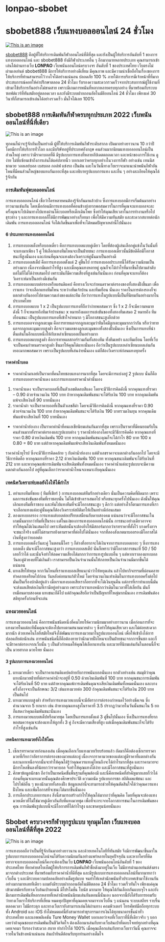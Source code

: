 # lonpao-sbobet
# **sbobet888 เว็บแทงบอลออนไลน์ 24 ชั่วโมง**
[![This is an image](https://lonpao.com/wp-content/uploads/2022/09/sbobet888.webp)](https://bit.ly/3EizDAc)

[sbobet888](https://bit.ly/3EizDAc) คือผู้ที่ให้บริการเดิมพันกีฬาออนไลน์ที่ดีที่สุด และยังเป็นผู้ให้บริการอันดับที่ 1 ของการแทงบอลออนไลน์ และ sbobet888 ยังมีกีฬาประเภทอื่น ๆ อีกมากมายหลายประเภท คุณสามารถเข้าเล่นได้ผ่านทางเว็บ **LONPAO** เว็บพนันออนไลน์ครบวงจร อันดับที่ 1 ของประเทศไทย เว็บตรงไม่ผ่านเอเย่นต์ sbobet888 มีการให้บริการอย่างดีเยี่ยม มีคุณภาพ และมีความน่าเชื่อถือในเรื่องของการให้บริการที่ท่านสามารถไว้วางใจได้อย่างแน่นอน ปลอดภัย 100 % ภายใต้การบริการมีเจ้าหน้าที่ที่มากประสบการณ์คอยให้คำปรึกษาตลอด 24 ชั่วโมง รับรองความสะดวกรวดเร็วจากประสบการณ์ผู้ใช้งานที่เข้ามาใช้บริการกันอย่างไม่ขาดสาย เพราะมีเกมการพนันที่หลากหลายครบทุกอย่าง ที่มาพร้อมกับระบบซอฟต์แวร์ที่ทันสมัยอยู่ตลอดเวลา และยังมีระบบฝากถอนอัตโนมัติออนไลน์ 24 ชั่วโมง เพียงแค่ 30 วินาทีก็สามารถเข้าเล่นได้อย่างรวดเร็ว มั่นใจได้เลย 100%

## sbobet888 การเดิมพันกีฬาครบทุกประเภท 2022 เว็บพนันออนไลน์ที่นี่ที่เดียว
![This is an image](https://lonpao.com/wp-content/uploads/2022/09/sbobet888-1.webp)

ทุกคนก็น่าจะรู้จักกันเป็นอย่างดี ผู้ที่ให้บริการเดิมพันกีฬาระดับสากล เปิดมาอย่างยาวนาน 10 กว่าปี โดยมีการให้บริการทั่วโลก และมีบริษัทอยู่ที่ประเทศอังกฤษ คนส่วนมากนิยมแทงบอลออนไลน์เป็นส่วนใหญ่ เพราะว่ามีราคาบอลที่ดี มีรูปแบบการแทงที่หลายอัปเดตตลอดเวลา และหน้าของการใช้งาน ดูง่าย ไม่ซับซ้อนเข้าถึงการเล่นได้แค่ปลายนิ้ว บอกเลยว่าครบทุกอย่างในวงการกีฬา อย่างเช่น เทนนิส ชกมวย วอลเลย์บอล เบสบอล กอล์ฟ แข่งรถ เป็นต้น และในวันนี้ทางเว็บเราจะมาแนะนำพนันกีฬาอันไหนที่มีคนส่วนใหญ่ชอบแทงกันเยอะที่สุด และอธิบายรูปแบบการแทง และอื่น ๆ อย่างละเอียดให้คุณได้รู้จักกัน

### การเดิมพันฟุตบอลออนไลน์

การแทงบอลออนไลน์ เชื่อว่าใครหลายคนต้องรู้จักกันมาแล้วบ้าง ซึ่งการแทงบอลมีการเริ่มต้นมาอย่างยาวนานเช่นกัน โดยเมื่อก่อนมีการแทงบอลที่ค่อนข้างยุ่งยากพอสมควรในการที่คุณจะแทงบอลจะละครั้งคุณจะไปเดินทางไปแทงผ่านโต๊ะบอลหรือเด็กเดินโพย ซึ่งทำให้คุณเสียเวลาในการทำงานหรือไปธุระต่าง ๆ และการแทงบอลก็ได้มีการพัฒนาอย่างเรื่อยมา เพื่อให้มีความทันสมัย และสะดวกสบายต่อนักเดิมพัน การแทงบอลออนไลน์ จึงได้เกิดขึ้นมาเพื่อที่จะได้หมดปัญหาเหล่านี้ไปนั่นเอง

#### 6 ประเภทการแทงบอลออนไลน์

1. การแทงบอลเต็งหรือบอลเดี่ยว คือการแทงบอลแบบคู่เดียว โดยที่ต้องผู้เล่นเลือกคู่แข่งในวันนั้นที่จะแทงมาเพียง 1 คู่ ให้เลือกแทงทีมไหนจะเป็นฝ่ายชนะ การแทงบอลเดี่ยวนั้นมีข้อดีคือมีโอกาสชนะที่สูงนั่นเอง และก่อนที่คุณจะแทงต้องวิเคราะห์คู่นั้นมาเป็นอย่างดี
2. การแทงบอลสเต็ป คือการแทงบอลตั้งแต่ 2 คู่ขึ้นไป การแทงบอลประเภทนี้ได้รับความนิยมเป็นอย่างมาก เนื่องจากมีผลกำไรที่สูง และเมื่อคุณแทงหลายคู่ คุณก็จะได้กำไรที่มากขึ้นไปตามลำดับ แต่ไม่ก็ไม่ได้ง่ายเสมอไป เพราะมันก็มีความเสี่ยงที่สูงเช่นกันนั่นเอง ก่อนที่คุณจะแทงก็ต้องวิเคราะห์มาเป็นอย่างดีเช่นกัน
3. การแทงบอลแบบต่อรองหรือแฮนดิแคป คือทางเว็บจะกำหนดราคาต่อรองของทั้งสองฝั่งขึ้นมา เพื่อเราแทง ว่าจะเลือกแทงทีมไหน ระหว่างทีมเจ้าบ้าน และทีมเยือน นั่นเอง ราคาในการต่องรองก็จะแตกต่างกันออกไปตามความเก่งของแต่ละทีม ถือว่าการแทงในรูปแบบนี้เป็นที่นิยมกันอย่างมากในประเทศไทย
4. การแทงบอลแบบ 1 x 2 เป็นรูปแบบการแทงที่ถือว่าง่ายพอสมควร ซึ่ง 1 x 2 ก็จะมีความหมายดังนี้ 1 ก็จะหมายถึงทีมเจ้าบ้านชนะ x หมายถึงผลการแข่งขันของทั้งสองทีมเสมอ 2 หมายถึง ทีมเยือนชนะ เป็นรูปแบบการแทงที่เข้าใจง่ายมาก ๆ มีโอกาสชนะสูงอีกด้วย
5. การแทงบอลจากลูกเตะมุม คือการทายผลจากลูกเตะมุมว่าทีมใดมีลูกเตะมุมมากกว่ากัน หรือว่าทายผลจากลูกเตะมุมแบบสูงต่ำ คือจะรวมผลของลูกเตะมุมของทั้งสองฝั่งนั่นเอง ซึ่งเป็นการแทงที่น่าตื่นเต้นในอีกแบบหนึ่งให้กับเหล่าเซียนบอลเป็นอย่างมาก
6. การแทงบอลแบบสูงต่ำ คือการทายผลสกอร์รวมกันทั้งสองทีม ทั้งทีมเหย้า และทีมเยือน โดยที่เว็บจะเป็นคนกำหนดราคาสูงต่ำ ขึ้นมาให้คุณได้แทงนั่นเอง ถือว่าเป็นรูปแบบเหล่าเซียนบอลเล่นกันเยอะมากพอสมควร เพราะเป็นรูปแบบที่เล่นง่ายนั่นเอง แต่ก็ต้องวิเคราะห์ก่อนแทงทุกครั้ง

#### ราคาค่าน้ำบอล

- ราคาค่าน้ำมาเลย์เป็นราคาที่คนไทยชอบแทงการมากที่สุด โดยจะมีการแบ่งอยู่ 2 รูปแบบ นั่นก็คือการแทงบอลราคาน้ำแดง และการแทงบอลราคาน้ำดำนั่นเอง
1. ราคาน้ำแดง จะเป็นราคาบอลที่เป็นตัวเลขติดลบสีแดง โดยจะมีวิธีการคิดดังนี้ หากคุณแทงที่ราคา – 0.90 ด้วยจำนวนเงิน 100 บาท ถ้าหากคุณเดิมพันชนะจะได้รับเงิน 100 บาท หากคุณเดิมพันแพ้จะเสียเงินที่ 90 บาทนั่นเอง
2. ราคาน้ำดำ จะเป็นราคาบอลที่เป็นตัวเลขสีดำ โดยจะมีวิธีการคิดดังนี้ หากคุณแทงที่ราคา 0.90 ด้วยจำนวนเงิน 100 บาท ถ้าหากคุณเดิมพันชนะจะได้รับเงิน 190 บาทรวมเงินทุน หากคุณเดิมพันแพ้จะเสียเงินที่ 100 บาทนั่นเอง

- ราคาค่าน้ำฮ่องกง เป็นราคาค่าน้ำที่คนเอเชียนิยมเล่นกันมากที่สุด เพราะเป็นราคาที่มีคนยอมรับในคนส่วนมากทั้งราคาต่อรองและรูปแบบต่าง ๆ ราคาน้ำฮ่องกงโดยจะมีวิธีการคิดคือ หากคุณแทงที่ราคา 0.80 ด้วยเงินเดิมพัน 100 บาท หากคุณเดิมพันชนะคุณก็จะได้กำไร 80 บาท 100 x 0.80 = 80 บาท แต่ถ้าหากคุณเดิมพันแพ้จะเสียเงินเดิมพันทั้งหมดนั่นเอง

ราคาค่าน้ำยุโรป ซึ่งจะมีวิธีการคิดคล้าย ๆ กับค่าน้ำฮ่องกง แต่ตัวเลขราคาจะแตกต่างกันออกไป โดยจะมีวิธีการคิดคือ หากคุณแทงที่ราคา 2.12 ด้วยเงินเดิมพัน 100 บาท หากคุณชนะเดิมพันจะได้รับเงินที่ 212 บาท และหากคุณแพ้การเดิมพันจะเสียเดิมพันทั้งหมดนั้นเอง ราคาค่าน้ำแต่ละรูปแบบจะมีความแตกต่างกันออกไป อยู่ที่คุณเลือกว่าราคาค่าน้ำไหนจะเหมาะกับคุณนั่นเอง

### เทคนิควิเคราะห์บอลยังไงให้ได้กำไร

1. อย่าแทงทีมที่ชอบ ( ทีมที่เชียร์ ) การแทงบอลแต่ทีมรักอย่างเดียว นั่นเป็นความคิดที่ผิดมาก เพราะผลการแข่งขันของทีมที่เราชอบนั้น ไม่ได้เข้าข้างเราเสมอไป หรือชนะทุกครั้งไปนั่นเอง ดังนั้นให้คุณเลิกแทงทีมที่เราชอบ และหันไปแทงทีมที่จะมีโอกาสชนะสูง ๆ ดีกว่า แต่อย่างไรก็ตามการแทงที่เราจะเลือกแทงแต่ละคู่นั้นคุณก็ต้องวิเคราะห์สถิติมาให้เป็นอย่างดีก่อนเสมอ
2. ลองแทงบอลรอง การแทงแต่บอลต่อเปรียบเสมือนกับดาบสองคม แน่นอนว่าจะมีโอกาสชนะในเกมนั้นมากกว่าทีมที่เป็นรอง แต่ในแง่ของการแทงบอลออนไลน์นั้น การชนะอย่างเดียวอาจจะทำให้คุณได้เงินเสมอไป เพราะทีมต่อนั้นจะต้องยิงให้มีสกอร์มากกว่าเรทราคาที่ตั้งไว้ บางครั้งอาจจะชนะก็จริง แต่ก็ไม่สามารถยิงตามราคาที่ต่อไปได้นั่นเอง จากที่ลองสังเกตมาบอลรองมีโอกาสได้เงินที่สูงกว่าบอลต่อ
3. การแทงบอลเต็งวันละคู่ ในตอนนี้ใคร ๆ ก็ต่างที่อยากจะได้เงินจากการแทงบอลเยอะ ๆ ซึ่งการแทงบอลเต็ง มันจะมีโอกาสชนะสูงกว่า การแทงบอลสเต็ป นั่นก็เพราะว่ามีโอกาสการชนะที่ 50 / 50 เลยก็ว่าได้ และนั่นจึงทำให้ลดความเสี่ยงได้มากกว่าการแทงรูปแบบอื่น ๆ แต่หากเราลองแทงบอลวันละคู่ด้วยงบที่ไม่เกินตัว เราสามารถปั้นเงินจำนวนนั้นให้กลายเป็นเงินจำนวนมีมากขึ้นได้แน่นอน
4. แทงเสียให้หยุด หากวันไหนที่เราแทงบอลเสียแนะนำว่าให้หยุดเล่น แล้วไปหากิจกรรมที่ผ่อนคลายทำคลายเครียดไปก่อน วันหลังค่อยมาแก้ตัวใหม่ โดยจำนวนเงินเท่าเดิมในการแทงบอลครั้งต่อไป มันเป็นเรื่องปกติอยู่แล้ว เมื่อเราแทงบอลเสียเราก็อยากที่จะได้เงินทุนคืน แต่การที่เราทำแบบนี้มันจะส่งผลเสียต่อเงินที่เรามีอยู่อย่างมาก เพราะถ้าเราแทงหนักกว่าเดิมในเวลาที่ไล่เลี่ยกัน มันก็เหมือนดาบสองคม แทงชนะก็ดีไป แต่ถ้าคุณเสียถือว่าเป็นปัญหาที่ใหญ่มากนั่นเอง การเดิมพันต้องสติทุกครั้งก่อนที่จะเล่น

### แทงมวยออนไลน์

การแทงมวยออนไลน์ คือการพนันชนิดหนึ่งที่คนไทยให้ความนิยมมาอย่างยาวนาน เมื่อก่อนการที่จะแทงมวยในแต่ละทีนั้นคุณจะต้องไปแทงตามสนามมวยต่าง ๆ ซึ่งทำให้คุณเสียเวลา และไม่ค่อยสะดวกมากนัก ด้วยเทคโนโลยีสมัยใหม่จึงได้พัฒนาการแทงมวยมาในรูปแบบออนไลน์ เพื่อให้เข้าถึงได้การปลอดภัยต่อนักเล่น การพนันชนิดนี้ก็คือต้องทายว่านักมวยฝั่งไหนจะเป็นฝ่ายชนะจากการขึ้นชก และก็จะมีราคาต่อรองจากเว็บนั้น ๆ เป็นตัวกำหนดให้คุณได้เลือกแทงกัน และมวยที่นิยมเล่นกันในตอนนี้ก็จะเป็น มวยสากล มวยไทย นั่นเอง

#### 3 รูปแบบการแทงมวยออนไลน์

1. แทงมวยเดี่ยว จะเป็นราคาแฮนดิแคปคล้ายกับการพนันบอลนั่นเอง ยกตัวอย่างเช่น สมมุติว่าคุณแทงนักมวยฝ่ายที่ต่อราคาค่าน้ำจะอยู่ที่ 0.50 ด้วยเงินเดิมพันที่ 100 บาท หากคุณชนะการเดิมพันจะได้รับเงินที่ 50 บาท แต่ถ้าหากคุณแพ้การเดิมพันคุณจะเสียเงินเดิมพันทั้งหมดนั่นเอง และบางครั้งก็อาจจะเป็นลักษณะ 3/2 เช่นแทงมวยต่อ 300 ถ้าคุณเดิมพันชนะจะได้รับเงิน 200 บาทเป็นต้นไป
2. แทงมวยแบบสูงต่ำ สำหรับการแทงมวยแบบนี้จะมีอัตราการต่อรองกำหนดไว้อย่างชัดเจน ซึ่งคำนวณจาก 5 ยกแรก เช่น ถ้าหากคุณแทงสูงในราคาที่ 3.5 ปรากฏว่ามวยในวันนั้นชนะใน 5 ยก ก็แสดงว่าคุณเดิมพันชนะนั่นเอง
3. การแทงมวยแบบสเต็ปหรือมวยชุด โดยเป็นการแทงตั้งแต่ 3 คู่ขึ้นไปนั้นเอง ซึ่งเป็นการแทงที่ยากพอสมควรคุณจะต้องแทงให้ถูกทั้ง 3 คู่ ถึงจะมีความเสี่ยงที่สูง แต่เมื่อคุณเดิมพันชนะก็จะได้รับกำไรที่สูงเช่นกัน

#### เทคนิคการแทงมวยยังไงให้โดน

1. เช็กเรทราคามวยก่อนลงเล่น เมื่อคุณเลือกเว็บแทงมวยเรียบร้อยแล้ว ถัดมาก็คือต้องเช็กเรทราคามวยที่เรียกว่าอัตราการต่อรองของมวยแต่ละคู่ เนื่องจากราคามวยของแต่ละคู่มีราคาที่แตกต่างกัน และนอกเหนือจากนั้นจะทำให้คุณได้รู้ว่าคุณควรแทงคู่ไหนถึงจะได้กำไรมากที่สุด และราคามวยจะมีการไหลขึ้นลงที่น้อยกว่าราคาบอล จึงทำให้คุณแทงได้ง่าย และมีโอกาสชนะที่สูงนั่นเอง
2. ศึกษาข้อมูลนักชก ถือว่าเป็นเทคนิคขั้นพื้นฐานที่คุณต้องมี และนี่คือเทคนิคที่สำคัญมากเลยก็ว่าได้ ก่อนที่คุณจะแทงมวยนั้นคุณต้องศึกษาประวัติ ความถนัด รูปแบบการชก สถิติผลแพ้ชนะ และโปรไฟล์อื่น ๆ ของนักมวยทั้งสองฝั่ง ข้อมูลเหล่านี้จะสามารถช่วยให้คุณตัดสินใจได้ว่าคุณควรแทงฝั่งไหน และเพิ่มโอกาสที่จะชนะได้มากขึ้นนั่นเอง
3. การเลือกประเภทการแทง สิ่งนี้สามารถสร้างกำไรให้คุณได้มากกว่าที่คุณคิด โดยที่คุณจะต้องแทงมวยเดี่ยวที่ไม่ใช่มวยคู่เดียวกันกับที่แทงมวยชุด เพื่อที่จะกระจายโอกาสการชนะในการเดิมพันของคุณ การเดิมพันรูปแบบนี้จะมีโอกาสที่ได้กำไรสูง และขาดทุนน้อยนั่นเอง

## Sbobet ครบวงจรกีฬาทุกรูปแบบ ทุกมุมโลก เว็บแทงบอลออนไลน์ที่ดีที่สุด 2022
![This is an image](https://lonpao.com/wp-content/uploads/2022/09/sbobet888-2.webp)

การแทงบอลถือว่าเป็นที่รู้จักกันมาอย่างยาวนาน และด้วยเทคโนโลยีที่ทันสมัย จึงมีการพัฒนาขึ้นมาในรูปแบบการแทงบอลออนไลน์จนได้รับความนิยมกันอย่างแพร่หลายในยุคปัจจุบัน และหากใครที่คิดอยากจะแทงบอลออนไลน์ก็คงจะต้องเป็นเว็บ **LONPAO** เว็บพนันออนไลน์อันดับที่ 1 ของประเทศไทย ที่ยกค่ายสโบเบ็ตผู้ให้บริการการเดิมพันกีฬาชื่อดังมาอยู่ในเว็บ ไม่มีการผ่านเอเย่นต์ส่งตรงมาจากต่างประเทศ ที่มาพร้อมกับราคาค่าน้ำที่ดีที่สุด และมีรูปแบบการแทงบอลออนไลน์ที่มากมายกว่าเว็บอื่น ๆ และมีระบบความปลอดภัยอย่างเต็มรูปแบบ จนทำให้เหล่านักพนันทั่วประเทศเข้ามาใช้งานกันอย่างมากมายเลยทีเดียว แถมยังมีระบบฝากถอนอัตโนมัติตลอด 24 ชั่วโมง รวดเร็วทันใจ เพียงแค่คุณเข้ามาสมัครกับทางเว็บล้นเป๋าตอนนี้ มีโปรโมชั่น โบนัส มากมาย ให้คุณได้กันเลือกกันแบบจุใจ และยังมีเกมการเดิมพันที่หลากหลายที่เหล่านักพนันนิยมเล่นกันตอนนี้นั่นเอง นอกจากนี้ยังได้รับการยอมรับว่าทางเว็บเราให้บริการที่เยี่ยม หมดทุกปัญหาที่คุณเคยเจอมาจากเว็บอื่น ๆ แน่นอน ระบบเสถียร ราบรื่นตลอดเวลา ไม่มีกระตุก และทางเว็บเรายังสามารถเล่นได้ผ่านทาง คอมพิวเตอร์ โทรศัพท์มือถือทุกระบบทั้ง Android และ iOS ยังไม่หมดแค่นี้ยังสามารถทำธุรกรรมการเงินได้ทุกธนาคารชั้นนำทั่วประเทศไทย และแอพพลิเคชัน Ture Money Wallet บอกเลยว่าจบที่เว็บเราที่นี่ที่เดียวจริง ๆ บอกเลยว่าถ้าคุณชอบการเดิมพันเป็นชีวิตจิตใจ ต้องเลือกมาเล่นกับทางเว็บล้นเป๋าที่ตอบโจทย์ทุกอย่างที่คุณเคยเจอมา รับรองว่าสะดวก สบาย ทำกำไรได้ 100% เมื่อคุณเลือกเล่นกับทางเว็บเราวันนี้ คุณอาจจะรวยในวันข้างหน้าแน่นอน ล้นเป๋ายินดีต้อนรับทุกท่านอย่างเต็มใจ
